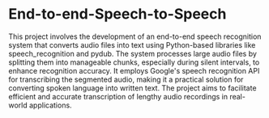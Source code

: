 # End-to-end-Speech-to-Speech

 This project involves the development of an end-to-end speech recognition system that converts audio files into text using Python-based libraries like speech_recognition and pydub. The system processes large audio files by splitting them into manageable chunks, especially during silent intervals, to enhance recognition accuracy. It employs Google's speech recognition API for transcribing the segmented audio, making it a practical solution for converting spoken language into written text. The project aims to facilitate efficient and accurate transcription of lengthy audio recordings in real-world applications.
